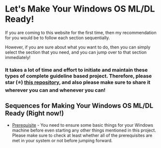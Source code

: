 # Let's Make Your Windows OS ML/DL Ready!

If you are coming to this website for the first time, then my recommendation for you would be to follow each section sequentially.

However, if you are sure about what you want to do, then you can simply select the section that you need, and you can jump over to that section immediately!

### It takes a lot of time and effort to initiate and maintain these types of complete guideline based project. Therefore, please star (⭐) [this repository](https://github.com/FahimFBA/WinML), and also please make sure to share it wherever you can and whenever you can!


## Sequences for Making Your Windows OS ML/DL Ready (Right now!)

- [Prerequisite](/prerequisite) - You need to ensure some basic things for your Windows machine before even starting any other things mentioned in this project. Please make sure to check at least whether all of the prerequisites are met in your system or not before jumping forward.
